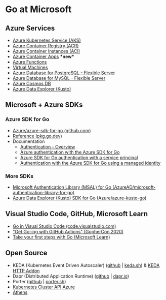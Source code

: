 # Go at Microsoft

## Azure Services

- [Azure Kubernetes Service (AKS)](https://docs.microsoft.com/en-us/azure/aks/intro-kubernetes)
- [Azure Container Registry (ACR)](https://docs.microsoft.com/en-us/azure/container-registry/container-registry-intro)
- [Azure Container Instances (ACI)](https://docs.microsoft.com/en-us/azure/container-instances/container-instances-overview)
- [Azure Container Apps](https://docs.microsoft.com/en-ca/azure/container-apps/) **\*new\***
- [Azure Functions](https://docs.microsoft.com/en-us/azure/azure-functions/create-first-function-vs-code-other?tabs=go%2Cwindows)
- [Virtual Machines](https://docs.microsoft.com/en-us/azure/virtual-machines/linux/overview)
- [Azure Database for PostgreSQL - Flexible Server](https://docs.microsoft.com/en-us/azure/postgresql/flexible-server/overview)
- [Azure Database for MySQL - Flexible Server](https://docs.microsoft.com/en-us/azure/mysql/flexible-server/overview)
- [Azure Cosmos DB](https://docs.microsoft.com/en-us/azure/cosmos-db/introduction)
- [Azure Data Explorer (Kusto)](https://docs.microsoft.com/en-us/azure/data-explorer/data-explorer-overview)

## Microsoft + Azure SDKs

### Azure SDK for Go
- [Azure/azure-sdk-for-go (github.com)](https://github.com/Azure/azure-sdk-for-go)
- [Reference (pkg.go.dev)](https://pkg.go.dev/github.com/Azure/azure-sdk-for-go) 
- Documentation
    - [Authentication - Overview](https://docs.microsoft.com/en-us/azure/developer/go/azure-sdk-authorization)
    - [Azure authentication with the Azure SDK for Go](https://docs.microsoft.com/en-us/azure/developer/go/azure-sdk-authentication?tabs=bash)
    - [Azure SDK for Go authentication with a service principal](https://docs.microsoft.com/en-us/azure/developer/go/azure-sdk-authentication-service-principal?tabs=azure-cli)
    - [Authentication with the Azure SDK for Go using a managed identity](https://docs.microsoft.com/en-us/azure/developer/go/azure-sdk-authentication-managed-identity?tabs=azure-cli)

### More SDKs
- [Microsoft Authentication Library (MSAL) for Go (AzureAD/microsoft-authentication-library-for-go)](https://github.com/AzureAD/microsoft-authentication-library-for-go)
- [Azure Data Explorer (Kusto) SDK for Go (Azure/azure-kusto-go)](https://github.com/Azure/azure-kusto-go)


## Visual Studio Code, GitHub, Microsoft Learn

- [Go in Visual Studio Code (code.visualstudio.com)](https://code.visualstudio.com/docs/languages/go)
- ["Get Go-ing with GitHub Actions" (GopherCon 2020)](https://aka.ms/go-actions)
- [Take your first steps with Go (Microsoft Learn)](https://aka.ms/learn-go)

## Open Source

- KEDA (Kubernetes Event Driven Autoscaler) ([github](https://github.com/kedacore/keda) | [keda.sh](https://keda.sh/)) & [KEDA HTTP Addon](https://github.com/kedacore/http-add-on)
- Dapr (Distributed Application Runtime) ([github](https://github.com/dapr/dapr) | [dapr.io](https://dapr.io))
- Porter ([github](https://github.com/dapr/dapr) | [porter.sh](https://porter.sh))
- [Kubernetes Cluster API Azure](https://github.com/kubernetes-sigs/cluster-api-provider-azure)
- [Athens](https://github.com/gomods/athens)
